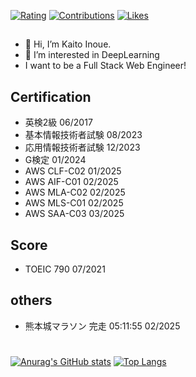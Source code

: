 [![Rating](https://badgen.org/img/atcoder/katsudon_/rating/algorithm?style=plastic)](https://atcoder.jp/users/katsudon_?contestType=algo)
[![Contributions](https://badgen.org/img/qiita/katsudon_qiita/contributions?style=plastic)](https://qiita.com/katsudon_qiita)
[![Likes](https://badgen.org/img/zenn/katsudon_zenn/likes?style=plastic)](https://zenn.dev/katsudon_zenn)

##
- 👋 Hi, I’m Kaito Inoue.
- 👀 I’m interested in DeepLearning
- I want to be a Full Stack Web Engineer!

## Certification
- 英検2級 06/2017
- 基本情報技術者試験 08/2023
- 応用情報技術者試験 12/2023
- G検定 01/2024
- AWS CLF-C02 01/2025
- AWS AIF-C01 02/2025
- AWS MLA-C02 02/2025
- AWS MLS-C01 02/2025
- AWS SAA-C03 03/2025

## Score
- TOEIC 790 07/2021

## others
- 熊本城マラソン 完走 05:11:55 02/2025

#
[![Anurag's GitHub stats](https://github-readme-stats.vercel.app/api?username=Katsudon10)](https://github.com/anuraghazra/github-readme-stats)
[![Top Langs](https://github-readme-stats.vercel.app/api/top-langs/?username=Katsudon10)](https://github.com/anuraghazra/github-readme-stats)
